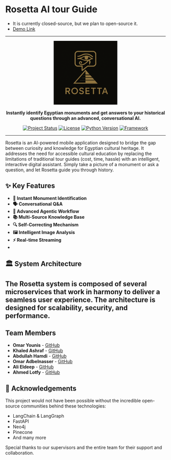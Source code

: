 # Rosetta AI tour Guide
- It is currently closed-source, but we plan to open-source it.
- [Demo Link](https://drive.google.com/file/d/1h9tYAx3HzBwT7fFh9Gg7cxUrLyh8ScoS/view?usp=sharing)

---
<div align="center">
  <img src="logo.png" alt="Rosetta Logo" width="200"/>
</div>

<p align="center">
  <strong>Instantly identify Egyptian monuments and get answers to your historical questions through an advanced, conversational AI.</strong>
</p>

<p align="center">
  <a href="#"><img alt="Project Status" src="https://img.shields.io/badge/status-active-brightgreen"></a>
  <a href="#"><img alt="License" src="https://img.shields.io/badge/license-MIT-blue"></a>
  <a href="#"><img alt="Python Version" src="https://img.shields.io/badge/python-3.9+-blueviolet"></a>
  <a href="#"><img alt="Framework" src="https://img.shields.io/badge/framework-FastAPI_&_LangGraph-important"></a>
</p>

---

Rosetta is an AI-powered mobile application designed to bridge the gap between curiosity and knowledge for Egyptian cultural heritage. It addresses the need for accessible cultural education by replacing the limitations of traditional tour guides (cost, time, hassle) with an intelligent, interactive digital assistant. Simply take a picture of a monument or ask a question, and let Rosetta guide you through history.

## ✨ Key Features

- **📸 Instant Monument Identification**
- **🗣️ Conversational Q&A**
- **🧠 Advanced Agentic Workflow**
- **📚 Multi-Source Knowledge Base**
- **🔍 Self-Correcting Mechanism**
- **🖼️ Intelligent Image Analysis**
- **⚡ Real-time Streaming**
- 
## 🏛️ System Architecture

The Rosetta system is composed of several microservices that work in harmony to deliver a seamless user experience. The architecture is designed for scalability, security, and performance.
---

## Team Members

- **Omar Younis** - [GitHub](https://github.com/oyounis19)
- **Khaled Ashraf** - [GitHub](https://github.com/khaaaleed-5)
- **Abdullah Hamdi** - [GitHub](https://github.com/AbdullaAlshayeb)
- **Omar Adbelnasser** - [GitHub](https://github.com/Omar2002po)
- **Ali Eldeep** - [GitHub](https://github.com/Eldeep1)
- **Ahmed Lotfy** - [GitHub](https://github.com/Ahmed-Ebrahim-23)

## 🙏 Acknowledgements

This project would not have been possible without the incredible open-source communities behind these technologies:

- LangChain & LangGraph
- FastAPI
- Neo4j
- Pinecone
- And many more

Special thanks to our supervisors and the entire team for their support and collaboration.
